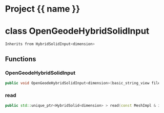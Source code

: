 <script setup>
import {useRoute} from 'vitepress'
const {path} = useRoute()
const tokens = path.split('/')
const words = tokens[2].split('-');
for (let i = 0; i < words.length; i++) {
    words[i] = words[i].charAt(0).toUpperCase() + words[i].slice(1);
    words[i] = words[i].replace('geode', 'Geode')
}
const name = words.join('-');
</script>
# Project {{ name }}

# class OpenGeodeHybridSolidInput


```cpp
Inherits from HybridSolidInput<dimension>
```



## Functions

### OpenGeodeHybridSolidInput

```cpp
public void OpenGeodeHybridSolidInput<dimension>(basic_string_view filename)
```


### read

```cpp
public std::unique_ptr<HybridSolid<dimension> > read(const MeshImpl & impl)
```




